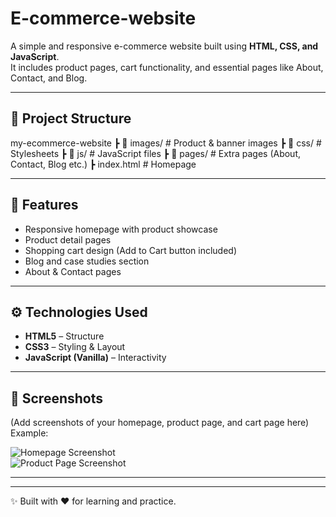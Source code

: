# E-commerce-website
A simple and responsive e-commerce website built using **HTML, CSS, and JavaScript**.  
It includes product pages, cart functionality, and essential pages like About, Contact, and Blog.

---

## 📂 Project Structure
my-ecommerce-website
┣ 📂 images/ # Product & banner images
┣ 📂 css/ # Stylesheets
┣ 📂 js/ # JavaScript files
┣ 📂 pages/ # Extra pages (About, Contact, Blog etc.)
┣ index.html # Homepage

---

## 🚀 Features
- Responsive homepage with product showcase  
- Product detail pages  
- Shopping cart design (Add to Cart button included)  
- Blog and case studies section  
- About & Contact pages  

---

## ⚙️ Technologies Used
- **HTML5** – Structure  
- **CSS3** – Styling & Layout  
- **JavaScript (Vanilla)** – Interactivity  

---

## 📸 Screenshots
(Add screenshots of your homepage, product page, and cart page here)  
Example:  

![Homepage Screenshot](images/homepage.png)  
![Product Page Screenshot](images/product.png)  

---


---

✨ Built with ❤️ for learning and practice.
